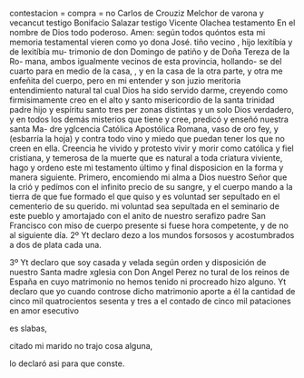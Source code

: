 contestacion = compra = no
Carlos de Crouziz
Melchor de varona y vecancut
testigo Bonifacio Salazar
testigo Vicente Olachea
testamento
En el nombre de Dios todo poderoso. Amen: según todos quóntos esta mi memoria testamental vieren como yo dona José.
tiño vecino , hijo lexitíbía y de lexitíbía mu- trimonio de don Domingo de patiño y de Doña Tereza de la Ro- mana, ambos igualmente vecinos de esta provincia, hollando- se del cuarto para en medio de la casa, , y en la casa de la otra parte, y otra
me enfeñita del cuerpo, pero en mi entender y son juzio meritoria entendimiento natural tal cual Dios ha sido servido darme, creyendo como firmisimamente creo en el alto y santo misericordio de la santa trinidad padre hijo y espíritu santo tres per
zonas distintas y un solo Dios verdadero, y en todos los demás misterios que tiene y cree, predicó y enseñó nuestra santa Ma- dre yglcencia Católica Apostólica Romana, vaso de oro fey, y (esbarría la hoja) y contra todo vino y miedo que puedan tener los que no creen en ella.
Creencia he vivido y protesto vivir y morir como católica y fiel cristiana, y temerosa de la muerte que es natural a toda criatura viviente, hago y ordeno este mi testamento último y final disposicion en la forma y manera siguiente.
Primero, encomiendo mi alma a Dios nuestro Señor que la crió y pedímos con el infinito precio de su sangre, y el cuerpo mando a la tierra de que fue formado el que quiso y es voluntad ser sepultado en el cementerio de su querido.
mi voluntad sea sepultada en el seminario de este pueblo y
amortajado con el anito de nuestro serafizo padre San Francisco con miso de cuerpo presente si fuese hora competente,
y de no al siguiente día.
2º Yt declaro dezo a los mundos forsosos y acostumbrados a dos de plata cada una.

3º Yt declaro que soy casada y velada según orden y disposición de nuestro Santa madre xglesia con Don Angel Perez no
tural de los reinos de España en cuyo matrimonio no hemos tenido ni procreado hizo alguno.
Yt declaro que yo cuando controse dicho matrimonio aporte a él la cantidad de cinco mil quatrocientos sesenta y tres
a
el
contado
de
cinco
mil
pataciones
en
amor
esecutivo

es
slabas,

citado
mi
marido
no
trajo
cosa
alguna,

lo
declaró
asi
para
que
conste.